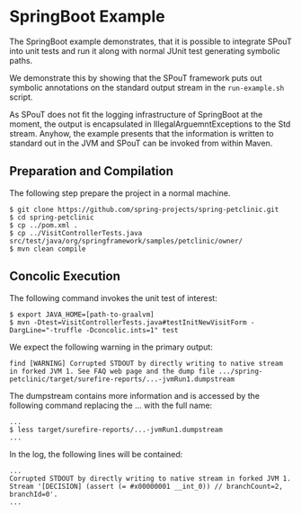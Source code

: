 # SpringBoot Example
The SpringBoot example demonstrates, that it is possible to integrate
SPouT into unit tests and run it along with normal JUnit test generating symbolic paths.

We demonstrate this by showing that the SPouT framework puts out symbolic annotations on the
standard output stream in the `run-example.sh` script.

As SPouT does not fit the logging infrastructure of SpringBoot at the moment,
the output is encapsulated in IllegalArguemntExceptions to the Std stream.
Anyhow, the example presents that the information is written to standard out in the JVM and SPouT can be invoked from within Maven.


## Preparation and Compilation
The following step prepare the project in a normal machine.
```
$ git clone https://github.com/spring-projects/spring-petclinic.git
$ cd spring-petclinic
$ cp ../pom.xml .
$ cp ../VisitControllerTests.java src/test/java/org/springframework/samples/petclinic/owner/
$ mvn clean compile
```

## Concolic Execution

The following command invokes the unit test of interest:
```
$ export JAVA_HOME=[path-to-graalvm]
$ mvn -Dtest=VisitControllerTests.java#testInitNewVisitForm -DargLine="-truffle -Dconcolic.ints=1" test

```

We expect the following warning in the primary output:

```
find [WARNING] Corrupted STDOUT by directly writing to native stream in forked JVM 1. See FAQ web page and the dump file .../spring-petclinic/target/surefire-reports/...-jvmRun1.dumpstream
```

The dumpstream contains more information and is accessed by the following command replacing the ... with the full name:
```
...
$ less target/surefire-reports/...-jvmRun1.dumpstream
...

```

In the log, the following lines will be contained:

```
...
Corrupted STDOUT by directly writing to native stream in forked JVM 1. Stream '[DECISION] (assert (= #x00000001 __int_0)) // branchCount=2, branchId=0'.
...
```
